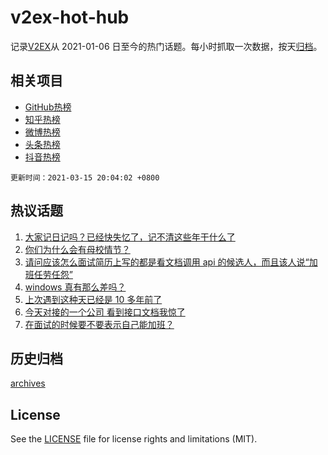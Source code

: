 # v2ex-hot-hub

 记录[V2EX](https://www.v2ex.com/)从 2021-01-06 日至今的热门话题。每小时抓取一次数据，按天[归档](archives)。
 
 ## 相关项目

- [GitHub热榜](https://github.com/snaildev/github-hot-hub)
- [知乎热榜](https://github.com/snaildev/zhihu-hot-hub)
- [微博热榜](https://github.com/snaildev/weibo-hot-hub)
- [头条热榜](https://github.com/snaildev/toutiao-hot-hub)
- [抖音热榜](https://github.com/snaildev/douyin-hot-hub)


 `更新时间：2021-03-15 20:04:02 +0800`

## 热议话题

1. [大家记日记吗？已经快失忆了，记不清这些年干什么了](https://www.v2ex.com/t/761594)
1. [你们为什么会有母校情节？](https://www.v2ex.com/t/761595)
1. [请问应该怎么面试简历上写的都是看文档调用 api 的候选人，而且该人说“加班任劳任怨”](https://www.v2ex.com/t/761621)
1. [windows 真有那么差吗？](https://www.v2ex.com/t/761788)
1. [上次遇到这种天已经是 10 多年前了](https://www.v2ex.com/t/761639)
1. [今天对接的一个公司 看到接口文档我惊了](https://www.v2ex.com/t/761703)
1. [在面试的时候要不要表示自己能加班？](https://www.v2ex.com/t/761630)

## 历史归档

[archives](archives)

## License

See the [LICENSE](LICENSE) file for license rights and limitations (MIT).
